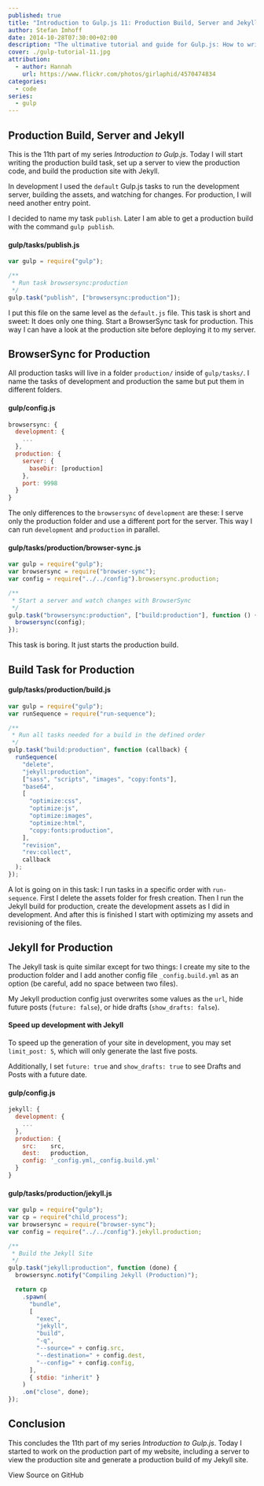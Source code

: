 ```yaml
---
published: true
title: "Introduction to Gulp.js 11: Production Build, Server and Jekyll"
author: Stefan Imhoff
date: 2014-10-28T07:30:00+02:00
description: "The ultimative tutorial and guide for Gulp.js: How to write the production task for Jekyll and BrowserSync."
cover: ./gulp-tutorial-11.jpg
attribution:
  - author: Hannah
    url: https://www.flickr.com/photos/girlaphid/4570474834
categories:
  - code
series:
  - gulp
---
```


## Production Build, Server and Jekyll

This is the 11th part of my series _Introduction to Gulp.js_. Today I will start writing the production build task, set up a server to view the production code, and build the production site with Jekyll.

In development I used the `default` Gulp.js tasks to run the development server, building the assets, and watching for changes. For production, I will need another entry point.

I decided to name my task `publish`. Later I am able to get a production build with the command `gulp publish`.

#### gulp/tasks/publish.js

```javascript
var gulp = require("gulp");

/**
 * Run task browsersync:production
 */
gulp.task("publish", ["browsersync:production"]);
```

I put this file on the same level as the `default.js` file. This task is short and sweet: It does only one thing. Start a BrowserSync task for production. This way I can have a look at the production site before deploying it to my server.

## BrowserSync for Production

All production tasks will live in a folder `production/` inside of `gulp/tasks/`. I name the tasks of development and production the same but put them in different folders.

#### gulp/config.js

```javascript
browsersync: {
  development: {
    ...
  },
  production: {
    server: {
      baseDir: [production]
    },
    port: 9998
  }
}
```

The only differences to the `browsersync` of `development` are these: I serve only the production folder and use a different port for the server. This way I can run `development` and `production` in parallel.

#### gulp/tasks/production/browser-sync.js

```javascript
var gulp = require("gulp");
var browsersync = require("browser-sync");
var config = require("../../config").browsersync.production;

/**
 * Start a server and watch changes with BrowserSync
 */
gulp.task("browsersync:production", ["build:production"], function () {
  browsersync(config);
});
```

This task is boring. It just starts the production build.

## Build Task for Production

#### gulp/tasks/production/build.js

```javascript
var gulp = require("gulp");
var runSequence = require("run-sequence");

/**
 * Run all tasks needed for a build in the defined order
 */
gulp.task("build:production", function (callback) {
  runSequence(
    "delete",
    "jekyll:production",
    ["sass", "scripts", "images", "copy:fonts"],
    "base64",
    [
      "optimize:css",
      "optimize:js",
      "optimize:images",
      "optimize:html",
      "copy:fonts:production",
    ],
    "revision",
    "rev:collect",
    callback
  );
});
```

A lot is going on in this task: I run tasks in a specific order with `run-sequence`. First I delete the assets folder for fresh creation. Then I run the Jekyll build for production, create the development assets as I did in development. And after this is finished I start with optimizing my assets and revisioning of the files.

## Jekyll for Production

The Jekyll task is quite similar except for two things: I create my site to the production folder and I add another config file `_config.build.yml` as an option (be careful, add no space between two files).

My Jekyll production config just overwrites some values as the `url`, hide future posts (`future: false`), or hide drafts (`show_drafts: false`).

<Banner>

#### Speed up development with Jekyll

To speed up the generation of your site in development, you may set `limit_post: 5`, which will only generate the last five posts.

Additionally, I set `future: true` and `show_drafts: true` to see Drafts and Posts with a future date.

</Banner>

#### gulp/config.js

```javascript
jekyll: {
  development: {
    ...
  },
  production: {
    src:    src,
    dest:   production,
    config: '_config.yml,_config.build.yml'
  }
}
```

#### gulp/tasks/production/jekyll.js

```javascript
var gulp = require("gulp");
var cp = require("child_process");
var browsersync = require("browser-sync");
var config = require("../../config").jekyll.production;

/**
 * Build the Jekyll Site
 */
gulp.task("jekyll:production", function (done) {
  browsersync.notify("Compiling Jekyll (Production)");

  return cp
    .spawn(
      "bundle",
      [
        "exec",
        "jekyll",
        "build",
        "-q",
        "--source=" + config.src,
        "--destination=" + config.dest,
        "--config=" + config.config,
      ],
      { stdio: "inherit" }
    )
    .on("close", done);
});
```

## Conclusion

This concludes the 11th part of my series _Introduction to Gulp.js_. Today I started to work on the production part of my website, including a server to view the production site and generate a production build of my Jekyll site.

<MoreLink href="https://github.com/kogakure/gulp-tutorial">
  View Source on GitHub
</MoreLink>
